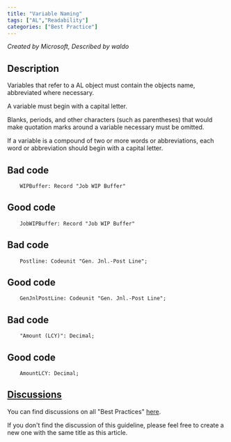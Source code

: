 ```yaml
---
title: "Variable Naming"
tags: ["AL","Readability"]
categories: ["Best Practice"]
---
```


_Created by Microsoft, Described by waldo_

## Description
Variables that refer to a AL object must contain the objects name, abbreviated where necessary.

A variable must begin with a capital letter.

Blanks, periods, and other characters (such as parentheses) that would make quotation marks around a variable necessary must be omitted.

If a variable is a compound of two or more words or abbreviations, each word or abbreviation should begin with a capital letter.

## Bad code

```al
    WIPBuffer: Record "Job WIP Buffer"
```
## Good code
```al
    JobWIPBuffer: Record "Job WIP Buffer"    
```
## Bad code
```al
    Postline: Codeunit "Gen. Jnl.-Post Line";    
```
## Good code
```al
    GenJnlPostLine: Codeunit "Gen. Jnl.-Post Line";
```
## Bad code
```al
    "Amount (LCY)": Decimal;    
```
## Good code
```al
    AmountLCY: Decimal;        
```

## [Discussions](https://github.com/microsoft/alguidelines/discussions/categories/bc-best-practices?discussions_q=one+variable+naming+category%3A%22BC+Best+Practices%22)

You can find discussions on all "Best Practices" [here](https://github.com/microsoft/alguidelines/discussions/categories/bc-best-practices).

If you don't find the discussion of this guideline, please feel free to create a new one with the same title as this article.  
